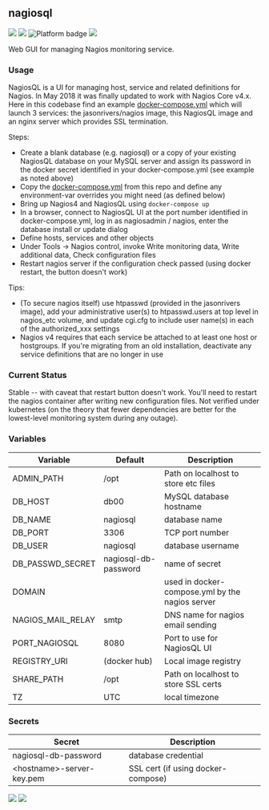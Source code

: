 ## nagiosql

[![](https://img.shields.io/docker/v/instantlinux/nagiosql?sort=date)](https://microbadger.com/images/instantlinux/nagiosql "Version badge") [![](https://images.microbadger.com/badges/image/instantlinux/nagiosql.svg)](https://microbadger.com/images/instantlinux/nagiosql "Image badge") ![](https://img.shields.io/badge/platform-amd64%20arm64%20arm%2Fv7-blue "Platform badge") [![](https://img.shields.io/badge/dockerfile-latest-blue)](https://gitlab.com/instantlinux/docker-tools/-/blob/master/images/nagiosql/Dockerfile "dockerfile")

Web GUI for managing Nagios monitoring service.

### Usage

NagiosQL is a UI for managing host, service and related definitions for Nagios. In May 2018 it was finally updated to work with Nagios Core v4.x. Here in this codebase find an example [docker-compose.yml](https://github.com/instantlinux/docker-tools/blob/master/images/nagiosql/docker-compose.yml) which will launch 3 services: the jasonrivers/nagios image, this NagiosQL image and an nginx server which provides SSL termination.

Steps:
* Create a blank database (e.g. nagiosql) or a copy of your existing NagiosQL database on your MySQL server and assign its password in the docker secret identified in your docker-compose.yml (see example as noted above)
* Copy the [docker-compose.yml](https://github.com/instantlinux/docker-tools/blob/master/images/nagiosql/docker-compose.yml) from this repo and define any environment-var overrides you might need (as defined below)
* Bring up Nagios4 and NagiosQL using `docker-compose up`
* In a browser, connect to NagiosQL UI at the port number identified in docker-compose.yml, log in as nagiosadmin / nagios, enter the database install or update dialog
* Define hosts, services and other objects
* Under Tools -> Nagios control, invoke Write monitoring data, Write additional data, Check configuration files
* Restart nagios server if the configuration check passed (using docker restart, the button doesn't work)

Tips:
* (To secure nagios itself) use htpasswd (provided in the jasonrivers image), add your administrative user(s) to htpasswd.users at top level in nagios_etc volume, and update cgi.cfg to include user name(s) in each of the authorized_xxx settings
* Nagios v4 requires that each service be attached to at least one host or hostgroups. If you're migrating from an old installation, deactivate any service definitions that are no longer in use

### Current Status

Stable -- with caveat that restart button doesn't work. You'll need to restart the nagios container after writing new configuration files. Not verified under kubernetes (on the theory that fewer dependencies are better for the lowest-level monitoring system during any outage).

### Variables

Variable | Default | Description |
-------- | ------- | ----------- |
ADMIN_PATH | /opt | Path on localhost to store etc files
DB_HOST | db00 | MySQL database hostname
DB_NAME | nagiosql | database name
DB_PORT | 3306 | TCP port number
DB_USER | nagiosql | database username
DB_PASSWD_SECRET | nagiosql-db-password | name of secret
DOMAIN | | used in docker-compose.yml by the nagios server
NAGIOS_MAIL_RELAY | smtp | DNS name for nagios email sending
PORT_NAGIOSQL| 8080 | Port to use for NagiosQL UI
REGISTRY_URI | (docker hub) | Local image registry
SHARE_PATH | /opt | Path on localhost to store SSL certs
TZ | UTC | local timezone

### Secrets

Secret | Description
------ | -----------
nagiosql-db-password | database credential
\<hostname>-server-key.pem | SSL cert (if using docker-compose)

[![](https://img.shields.io/badge/license-Apache--2.0-red.svg)](https://choosealicense.com/licenses/apache-2.0/ "License badge") [![](https://img.shields.io/badge/code-sourceforge%2Fnagiosql-blue.svg)](https://sourceforge.net/projects/nagiosql/ "Code repo")
